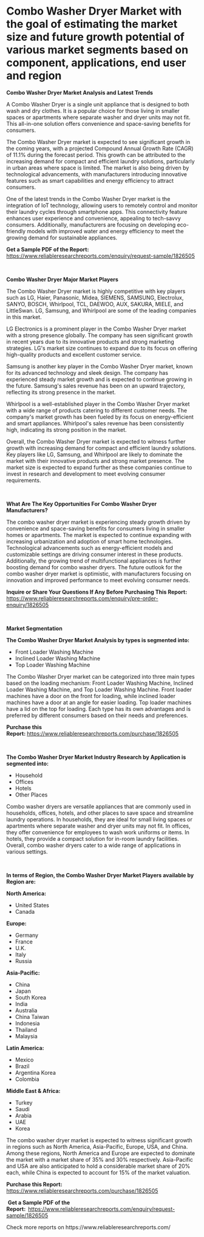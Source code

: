 <p><h1>Combo Washer Dryer Market with the goal of estimating the market size and future growth potential of various market segments based on component, applications, end user and region</h1></p><p><strong>Combo Washer Dryer Market Analysis and Latest Trends</strong></p>
<p><p>A Combo Washer Dryer is a single unit appliance that is designed to both wash and dry clothes. It is a popular choice for those living in smaller spaces or apartments where separate washer and dryer units may not fit. This all-in-one solution offers convenience and space-saving benefits for consumers.</p><p>The Combo Washer Dryer market is expected to see significant growth in the coming years, with a projected Compound Annual Growth Rate (CAGR) of 11.1% during the forecast period. This growth can be attributed to the increasing demand for compact and efficient laundry solutions, particularly in urban areas where space is limited. The market is also being driven by technological advancements, with manufacturers introducing innovative features such as smart capabilities and energy efficiency to attract consumers.</p><p>One of the latest trends in the Combo Washer Dryer market is the integration of IoT technology, allowing users to remotely control and monitor their laundry cycles through smartphone apps. This connectivity feature enhances user experience and convenience, appealing to tech-savvy consumers. Additionally, manufacturers are focusing on developing eco-friendly models with improved water and energy efficiency to meet the growing demand for sustainable appliances.</p></p>
<p><strong>Get a Sample PDF of the Report:&nbsp;</strong> <a href="https://www.reliableresearchreports.com/enquiry/request-sample/1826505">https://www.reliableresearchreports.com/enquiry/request-sample/1826505</a></p>
<p>&nbsp;</p>
<p><strong>Combo Washer Dryer Major Market Players</strong></p>
<p><p>The Combo Washer Dryer market is highly competitive with key players such as LG, Haier, Panasonic, Midea, SIEMENS, SAMSUNG, Electrolux, SANYO, BOSCH, Whirlpool, TCL, DAEWOO, AUX, SAKURA, MIELE, and LittleSwan. LG, Samsung, and Whirlpool are some of the leading companies in this market. </p><p>LG Electronics is a prominent player in the Combo Washer Dryer market with a strong presence globally. The company has seen significant growth in recent years due to its innovative products and strong marketing strategies. LG's market size continues to expand due to its focus on offering high-quality products and excellent customer service. </p><p>Samsung is another key player in the Combo Washer Dryer market, known for its advanced technology and sleek design. The company has experienced steady market growth and is expected to continue growing in the future. Samsung's sales revenue has been on an upward trajectory, reflecting its strong presence in the market. </p><p>Whirlpool is a well-established player in the Combo Washer Dryer market with a wide range of products catering to different customer needs. The company's market growth has been fueled by its focus on energy-efficient and smart appliances. Whirlpool's sales revenue has been consistently high, indicating its strong position in the market.</p><p>Overall, the Combo Washer Dryer market is expected to witness further growth with increasing demand for compact and efficient laundry solutions. Key players like LG, Samsung, and Whirlpool are likely to dominate the market with their innovative products and strong market presence. The market size is expected to expand further as these companies continue to invest in research and development to meet evolving consumer requirements.</p></p>
<p>&nbsp;</p>
<p><strong>What Are The Key Opportunities For Combo Washer Dryer Manufacturers?</strong></p>
<p><p>The combo washer dryer market is experiencing steady growth driven by convenience and space-saving benefits for consumers living in smaller homes or apartments. The market is expected to continue expanding with increasing urbanization and adoption of smart home technologies. Technological advancements such as energy-efficient models and customizable settings are driving consumer interest in these products. Additionally, the growing trend of multifunctional appliances is further boosting demand for combo washer dryers. The future outlook for the combo washer dryer market is optimistic, with manufacturers focusing on innovation and improved performance to meet evolving consumer needs.</p></p>
<p><strong>Inquire or Share Your Questions If Any Before Purchasing This Report:</strong> <a href="https://www.reliableresearchreports.com/enquiry/pre-order-enquiry/1826505">https://www.reliableresearchreports.com/enquiry/pre-order-enquiry/1826505</a></p>
<p>&nbsp;</p>
<p><strong>Market Segmentation</strong></p>
<p><strong>The Combo Washer Dryer Market Analysis by types is segmented into:</strong></p>
<p><ul><li>Front Loader Washing Machine</li><li>Inclined Loader Washing Machine</li><li>Top Loader Washing Machine</li></ul></p>
<p><p>The Combo Washer Dryer market can be categorized into three main types based on the loading mechanism: Front Loader Washing Machine, Inclined Loader Washing Machine, and Top Loader Washing Machine. Front loader machines have a door on the front for loading, while inclined loader machines have a door at an angle for easier loading. Top loader machines have a lid on the top for loading. Each type has its own advantages and is preferred by different consumers based on their needs and preferences.</p></p>
<p><strong>Purchase this Report:&nbsp;</strong><a href="https://www.reliableresearchreports.com/purchase/1826505">https://www.reliableresearchreports.com/purchase/1826505</a></p>
<p>&nbsp;</p>
<p><strong>The Combo Washer Dryer Market Industry Research by Application is segmented into:</strong></p>
<p><ul><li>Household</li><li>Offices</li><li>Hotels</li><li>Other Places</li></ul></p>
<p><p>Combo washer dryers are versatile appliances that are commonly used in households, offices, hotels, and other places to save space and streamline laundry operations. In households, they are ideal for small living spaces or apartments where separate washer and dryer units may not fit. In offices, they offer convenience for employees to wash work uniforms or items. In hotels, they provide a compact solution for in-room laundry facilities. Overall, combo washer dryers cater to a wide range of applications in various settings.</p></p>
<p>&nbsp;</p>
<p><strong>In terms of Region, the Combo Washer Dryer Market Players available by Region are:</strong></p>
<p>
    <p> <strong> North America: </strong>
        <ul>
            <li>United States</li>
            <li>Canada</li>
        </ul>
        </p> 
    <p> <strong> Europe: </strong>
        <ul>
            <li>Germany</li>
            <li>France</li>
            <li>U.K.</li>
            <li>Italy</li>
            <li>Russia</li>
        </ul>
        </p> 
    <p> <strong> Asia-Pacific: </strong>
        <ul>
            <li>China</li>
            <li>Japan</li>
            <li>South Korea</li>
            <li>India</li>
            <li>Australia</li>
            <li>China Taiwan</li>
            <li>Indonesia</li>
            <li>Thailand</li>
            <li>Malaysia</li>
        </ul>
        </p> 
    <p> <strong> Latin America: </strong>
        <ul>
            <li>Mexico</li>
            <li>Brazil</li>
            <li>Argentina Korea</li>
            <li>Colombia</li>
        </ul>
        </p> 
    <p> <strong> Middle East & Africa: </strong>
        <ul>
            <li>Turkey</li>
            <li>Saudi</li>
            <li>Arabia</li>
            <li>UAE</li>
            <li>Korea</li>
        </ul>
    </p>
    </p>
<p><p>The combo washer dryer market is expected to witness significant growth in regions such as North America, Asia-Pacific, Europe, USA, and China. Among these regions, North America and Europe are expected to dominate the market with a market share of 35% and 30% respectively. Asia-Pacific and USA are also anticipated to hold a considerable market share of 20% each, while China is expected to account for 15% of the market valuation.</p></p>
<p><strong>Purchase this Report: </strong><a href="https://www.reliableresearchreports.com/purchase/1826505">https://www.reliableresearchreports.com/purchase/1826505</a></p>
<p>&nbsp;<strong>Get a Sample PDF of the Report:&nbsp;&nbsp;</strong><a href="https://www.reliableresearchreports.com/enquiry/request-sample/1826505">https://www.reliableresearchreports.com/enquiry/request-sample/1826505</a></p>
<p><strong></strong></p>
<p>Check more reports on https://www.reliableresearchreports.com/</p>